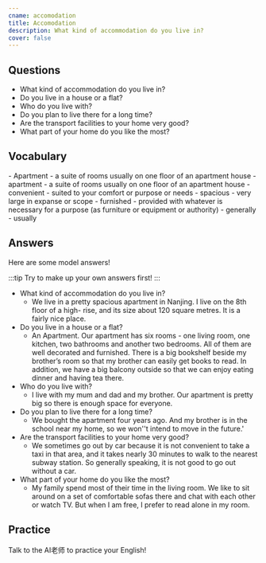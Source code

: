 ```yaml
---
cname: accomodation
title: Accomodation
description: What kind of accommodation do you live in?
cover: false
---
```

<banner></banner>

## Questions

- What kind of accommodation do you live in?
- Do you live in a house or a flat?
- Who do you live with?
- Do you plan to live there for a long time?
- Are the transport facilities to your home very good?
- What part of your home do you like the most?

## Vocabulary

<vocab-list>
- Apartment
  - a suite of rooms usually on one floor of an apartment house  
- apartment
  - a suite of rooms usually on one floor of an apartment house  
- convenient
  - suited to your comfort or purpose or needs
- spacious
  - very large in expanse or scope
- furnished
  - provided with whatever is necessary for a purpose (as furniture or equipment or authority)
- generally
  - usually

<!-- blank -->

</vocab-list>

## Answers
Here are some model answers!

:::tip
Try to make up your own answers first!
:::

- What kind of accommodation do you live in?
  - We live in a pretty spacious apartment in Nanjing. I live on the 8th floor of a high- rise, and its size about 120 square metres. It is a fairly nice place. 
- Do you live in a house or a flat?
  - An Apartment. Our apartment has six rooms - one living room, one kitchen, two bathrooms and another two bedrooms. All of them are well decorated and furnished. There is a big bookshelf beside my brother’s room so that my brother can easily get books to read. In addition, we have a big balcony outside so that we can enjoy eating dinner and having tea there.
- Who do you live with?
  - I live with my mum and dad and my brother. Our apartment is pretty big so there is enough space for everyone.
- Do you plan to live there for a long time?
  - We bought the apartment four years ago. And my brother is in the school near my home, so we won&#39;&#39;t intend to move in the future.&#39;
- Are the transport facilities to your home very good?
  - We sometimes go out by car because it is not convenient to take a taxi in that area, and it takes nearly 30 minutes to walk to the nearest subway station. So generally speaking, it is not good to go out without a car.
- What part of your home do you like the most?
  - My family spend most of their time in the living room. We like to sit around on a set of comfortable sofas there and chat with each other or watch TV. But when I am free, I prefer to read alone in my room.

## Practice
Talk to the AI老师 to practice your English!
<qrfooter></qrfooter>
